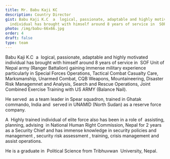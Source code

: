 ```yaml
---
title: Mr. Babu Kaji KC
description: Country Director
gist: Babu Kaji K.C  a  logical, passionate, adaptable and highly motivated
  individual has brought with himself around 8 years of service in  SOF Unit
photo: /img/babu-66x66.jpg
order: 4
draft: false
type: team
---
```

Babu Kaji K.C  a  logical, passionate, adaptable and highly motivated individual has brought with himself around 8 years of service in  SOF Unit of Nepal army (Ranger Battalion) gaining immense military experience particularly in Special Forces Operations, Tactical Combat Casualty Care, Marksmanship, Unarmed Combat, CQB Weapons, Mountaineering, Disaster Risk Managemnet and Analysis, Search and Rescue Operations, Joint Combined Exercise Training with US ARMY (Balance Nail). 

He served  as a team leader in Spear squadron, trained in Ghatak commando, India and  served in UNAMID (North Sudan) as a reserve force company.

A  Highly trained individual of elite force also has been in a role of  assisting, planning, advising  in National Human Right Commission, Nepal for 2 years as a Security Chief and has immense knowledge in security policies and management , security risk assessment , training, crisis management and assist operations. 

He is a graduate in  Political Science from Tribhuvwan  University, Nepal.